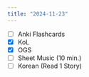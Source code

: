 ```yaml
---
title: "2024-11-23"
---
```


- [ ] Anki Flashcards
- [x] KoL
- [x] OGS
- [ ] Sheet Music (10 min.)
- [ ] Korean (Read 1 Story)
